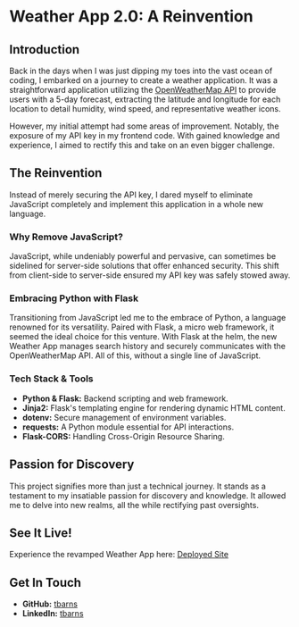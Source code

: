 # Weather App 2.0: A Reinvention

## **Introduction**

Back in the days when I was just dipping my toes into the vast ocean of coding, I embarked on a journey to create a weather application. It was a straightforward application utilizing the [OpenWeatherMap API](https://openweathermap.org/api) to provide users with a 5-day forecast, extracting the latitude and longitude for each location to detail humidity, wind speed, and representative weather icons.

However, my initial attempt had some areas of improvement. Notably, the exposure of my API key in my frontend code. With gained knowledge and experience, I aimed to rectify this and take on an even bigger challenge.

## **The Reinvention**

Instead of merely securing the API key, I dared myself to eliminate JavaScript completely and implement this application in a whole new language.

### **Why Remove JavaScript?**

JavaScript, while undeniably powerful and pervasive, can sometimes be sidelined for server-side solutions that offer enhanced security. This shift from client-side to server-side ensured my API key was safely stowed away.

### **Embracing Python with Flask**

Transitioning from JavaScript led me to the embrace of Python, a language renowned for its versatility. Paired with Flask, a micro web framework, it seemed the ideal choice for this venture. With Flask at the helm, the new Weather App manages search history and securely communicates with the OpenWeatherMap API. All of this, without a single line of JavaScript.

### **Tech Stack & Tools**
- **Python & Flask:** Backend scripting and web framework.
- **Jinja2:** Flask's templating engine for rendering dynamic HTML content.
- **dotenv:** Secure management of environment variables.
- **requests:** A Python module essential for API interactions.
- **Flask-CORS:** Handling Cross-Origin Resource Sharing.

## **Passion for Discovery**

This project signifies more than just a technical journey. It stands as a testament to my insatiable passion for discovery and knowledge. It allowed me to delve into new realms, all the while rectifying past oversights.

## **See It Live!**

Experience the revamped Weather App here: [Deployed Site](https://weathersnake-04a7b3575b38.herokuapp.com/)

## **Get In Touch**
- **GitHub:** [tbarns](https://github.com/tbarns)
- **LinkedIn:** [tbarns](https://www.linkedin.com/in/tbarns/)
